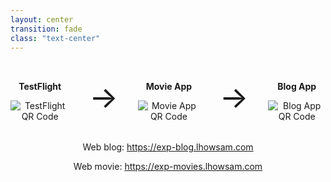 ```yaml
---
layout: center
transition: fade
class: "text-center"
---
```


<!-- movie app: https://testflight.apple.com/join/xsPPKyKN -->

<!-- blog app: https://testflight.apple.com/join/HXyXBnV1 -->

<GradientHeader title="Resources (ios + web only)" align="center" />

<div style="display: flex; align-items: center; justify-content: center; gap: 2rem; margin: 2rem 0;">

<div style="text-align: center;">
<p><strong>TestFlight</strong></p>
<img src='/assets/testflight.png' alt='TestFlight QR Code' class='w-40 h-40' />
</div>

<div style="font-size: 3rem;">→</div>

<div style="text-align: center;">
<p><strong>Movie App</strong></p>
<img src='/assets/movie-app.png' alt='Movie App QR Code' class='w-40 h-40' />
</div>

<div style="font-size: 3rem;">→</div>

<div style="text-align: center;">
<p><strong>Blog App</strong></p>
<img src='/assets/blog-app.png' alt='Blog App QR Code' class='w-40 h-40' />
</div>
</div>

Web blog: https://exp-blog.lhowsam.com

Web movie: https://exp-movies.lhowsam.com

<!--
We're going to be building two apps today. A static blog app and a movie app. Feel free to scan these qr codes and give it a go. If you're on IOS you will need to download the testflight app first and then scan the QR code. Now you may notice that there is only an ios and web link. Why not android? well google are unfortunately very restrictive around what they allow you to publish. In order to provide an open test link that you can scan with a QR code, I'd have to invite 12 internal testers to test the app for a minimum of 2 weeks. And even then they may reject you. So it was just easier to not include the android link. The apps all work on Android, if you want to try it out you can download the codebases and run it locally.
-->
